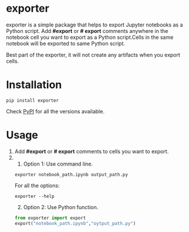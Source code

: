 # exporter

exporter is a simple package that helps to export Jupyter notebooks as a Python script.
Add **#export** or **# export** comments anywhere in the notebook cell you want to export as a Python script.Cells in 
the same notebook will be exported to same Python script.

Best part of the exporter, it will not create any artifacts when you export cells.


# Installation

```
pip install exporter
```

Check [PyPI](https://pypi.org/project/exporter/) for all the versions available.

# Usage

1. Add **#export** or **# export** comments to cells you want to export.
2. 
    1. Option 1: Use command line.
      ```
      exporter notebook_path.ipynb output_path.py
      ```
      For all the options:
      ```
      exporter --help
      ```
    2. Option 2: Use Python function.
      ```python
      from exporter import export
      export("notebook_path.ipynb","oytput_path.py")
      ```


